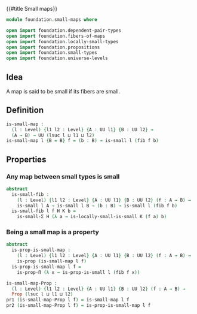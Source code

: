 {{#title  Small maps}}

```agda
module foundation.small-maps where

open import foundation.dependent-pair-types
open import foundation.fibers-of-maps
open import foundation.locally-small-types
open import foundation.propositions
open import foundation.small-types
open import foundation.universe-levels
```

## Idea

A map is said to be small if its fibers are small.

## Definition

```agda
is-small-map :
  (l : Level) {l1 l2 : Level} {A : UU l1} {B : UU l2} →
  (A → B) → UU (lsuc l ⊔ l1 ⊔ l2)
is-small-map l {B = B} f = (b : B) → is-small l (fib f b)
```

## Properties

### Any map between small types is small

```agda
abstract
  is-small-fib :
    (l : Level) {l1 l2 : Level} {A : UU l1} {B : UU l2} (f : A → B) →
    is-small l A → is-small l B → (b : B) → is-small l (fib f b)
  is-small-fib l f H K b =
    is-small-Σ H (λ a → is-locally-small-is-small K (f a) b)
```

### Being a small map is a property

```agda
abstract
  is-prop-is-small-map :
    (l : Level) {l1 l2 : Level} {A : UU l1} {B : UU l2} (f : A → B) →
    is-prop (is-small-map l f)
  is-prop-is-small-map l f =
    is-prop-Π (λ x → is-prop-is-small l (fib f x))

is-small-map-Prop :
  (l : Level) {l1 l2 : Level} {A : UU l1} {B : UU l2} (f : A → B) →
  Prop (lsuc l ⊔ l1 ⊔ l2)
pr1 (is-small-map-Prop l f) = is-small-map l f
pr2 (is-small-map-Prop l f) = is-prop-is-small-map l f
```
